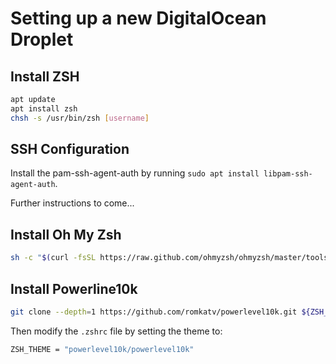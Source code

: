 # Setting up a new DigitalOcean Droplet

## Install ZSH

```sh
apt update
apt install zsh
chsh -s /usr/bin/zsh [username]
```

## SSH Configuration

Install the pam-ssh-agent-auth by running `sudo apt install libpam-ssh-agent-auth`.

Further instructions to come...

## Install Oh My Zsh

```zsh
sh -c "$(curl -fsSL https://raw.github.com/ohmyzsh/ohmyzsh/master/tools/install.sh)"
```

## Install Powerline10k

```zsh
git clone --depth=1 https://github.com/romkatv/powerlevel10k.git ${ZSH_CUSTOM:-$HOME/.oh-my-zsh/custom}/themes/powerlevel10k
```

Then modify the `.zshrc` file by setting the theme to:

```sh
ZSH_THEME = "powerlevel10k/powerlevel10k"
```
